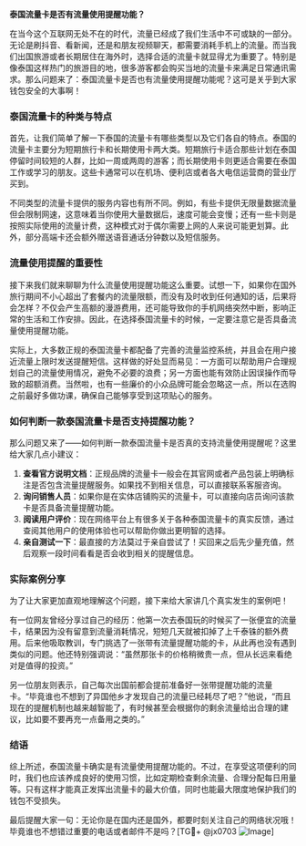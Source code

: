 **泰国流量卡是否有流量使用提醒功能？**

在当今这个互联网无处不在的时代，流量已经成了我们生活中不可或缺的一部分。无论是刷抖音、看新闻，还是和朋友视频聊天，都需要消耗手机上的流量。而当我们出国旅游或者长期居住在海外时，选择合适的流量卡就显得尤为重要了。特别是像泰国这样热门的旅游目的地，很多游客都会购买当地的流量卡来满足日常通讯需求。那么问题来了：泰国流量卡是否也有流量使用提醒功能呢？这可是关乎到大家钱包安全的大事啊！

### 泰国流量卡的种类与特点

首先，让我们简单了解一下泰国的流量卡有哪些类型以及它们各自的特点。泰国的流量卡主要分为短期旅行卡和长期使用卡两大类。短期旅行卡适合那些计划在泰国停留时间较短的人群，比如一周或两周的游客；而长期使用卡则更适合需要在泰国工作或学习的朋友。这些卡通常可以在机场、便利店或者各大电信运营商的营业厅买到。

不同类型的流量卡提供的服务内容也有所不同。例如，有些卡提供无限量数据流量但会限制网速，这意味着当你使用大量数据后，速度可能会变慢；还有一些卡则是按照实际使用的流量计费，这种模式对于偶尔需要上网的人来说可能更划算。此外，部分高端卡还会额外赠送语音通话分钟数以及短信服务。

### 流量使用提醒的重要性

接下来我们就来聊聊为什么流量使用提醒功能这么重要。试想一下，如果你在国外旅行期间不小心超出了套餐内的流量限额，而没有及时收到任何通知的话，后果将会怎样？不仅会产生高额的漫游费用，还可能导致你的手机网络突然中断，影响正常的生活和工作安排。因此，在选择泰国流量卡的时候，一定要注意它是否具备流量使用提醒功能。

实际上，大多数正规的泰国流量卡都配备了完善的流量监控系统，并且会在用户接近流量上限时发送提醒短信。这样做的好处显而易见：一方面可以帮助用户合理规划自己的流量使用情况，避免不必要的浪费；另一方面也能有效防止因误操作而导致的超额消费。当然啦，也有一些廉价的小众品牌可能会忽略这一点，所以在选购之前最好多做功课，确保自己能够享受到这项贴心的服务。

### 如何判断一款泰国流量卡是否支持提醒功能？

那么问题又来了——如何判断一款泰国流量卡是否真的支持流量使用提醒呢？这里给大家几点小建议：

1. **查看官方说明文档**：正规品牌的流量卡一般会在其官网或者产品包装上明确标注是否包含流量提醒服务。如果找不到相关信息，可以直接联系客服咨询。
2. **询问销售人员**：如果你是在实体店铺购买的流量卡，可以直接向店员询问该款卡是否具备流量提醒功能。
3. **阅读用户评价**：现在网络平台上有很多关于各种泰国流量卡的真实反馈，通过查阅其他用户的使用体验也可以帮助你做出更明智的选择。
4. **亲自测试一下**：最直接的方法莫过于亲自尝试了！买回来之后先少量充值，然后观察一段时间看看是否会收到相关的提醒信息。

### 实际案例分享

为了让大家更加直观地理解这个问题，接下来给大家讲几个真实发生的案例吧！

有一位网友曾经分享过自己的经历：他第一次去泰国玩的时候买了一张便宜的流量卡，结果因为没有留意到流量消耗情况，短短几天就被扣掉了上千泰铢的额外费用。后来他吸取教训，专门挑选了一张带有流量提醒功能的卡，从此再也没有遇到类似的问题。他还特别强调说：“虽然那张卡的价格稍微贵一点，但从长远来看绝对是值得的投资。”

另一位朋友则表示，自己每次出国前都会提前准备好一张带提醒功能的流量卡。“毕竟谁也不想到了异国他乡才发现自己的流量已经耗尽了吧？”他说，“而且现在的提醒机制也越来越智能了，有时候甚至会根据你的剩余流量给出合理的建议，比如要不要再充一点备用之类的。”

### 结语

综上所述，泰国流量卡确实是有流量使用提醒功能的。不过，在享受这项便利的同时，我们也应该养成良好的使用习惯，比如定期检查剩余流量、合理分配每日用量等。只有这样才能真正发挥出流量卡的最大价值，同时也能最大限度地保护我们的钱包不受损失。

最后提醒大家一句：无论你是在国内还是国外，都要时刻关注自己的网络状况哦！毕竟谁也不想错过重要的电话或者邮件不是吗？[TG💪+ @jx0703 ![Image](https://github.com/user-attachments/assets/dbca1d08-cadb-493c-b0ec-ad6f7a83f270)]